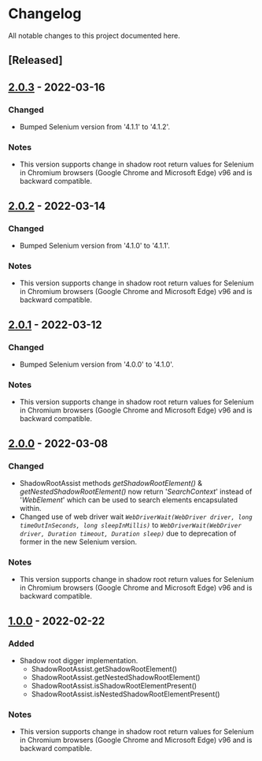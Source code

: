 # Changelog
All notable changes to this project documented here.

## [Released]

## [2.0.3](https://mvnrepository.com/artifact/io.github.abhinavminhas/ShadowRoot.Digger/2.0.3) - 2022-03-16
### Changed
- Bumped Selenium version from '4.1.1' to '4.1.2'.

### Notes
- This version supports change in shadow root return values for Selenium in Chromium browsers (Google Chrome and Microsoft Edge) v96 and is backward compatible.

## [2.0.2](https://mvnrepository.com/artifact/io.github.abhinavminhas/ShadowRoot.Digger/2.0.2) - 2022-03-14
### Changed
- Bumped Selenium version from '4.1.0' to '4.1.1'.

### Notes
- This version supports change in shadow root return values for Selenium in Chromium browsers (Google Chrome and Microsoft Edge) v96 and is backward compatible.

## [2.0.1](https://mvnrepository.com/artifact/io.github.abhinavminhas/ShadowRoot.Digger/2.0.1) - 2022-03-12
### Changed
- Bumped Selenium version from '4.0.0' to '4.1.0'.

### Notes
- This version supports change in shadow root return values for Selenium in Chromium browsers (Google Chrome and Microsoft Edge) v96 and is backward compatible.

## [2.0.0](https://mvnrepository.com/artifact/io.github.abhinavminhas/ShadowRoot.Digger/2.0.0) - 2022-03-08
### Changed
- ShadowRootAssist methods *getShadowRootElement()* & *getNestedShadowRootElement()* now return '*SearchContext*' instead of '*WebElement*' which can be used to search elements encapsulated within.
- Changed use of web driver wait *```WebDriverWait(WebDriver driver, long timeOutInSeconds, long sleepInMillis)```* to *```WebDriverWait(WebDriver driver, Duration timeout, Duration sleep)```* due to deprecation of former in the new Selenium version.

### Notes
- This version supports change in shadow root return values for Selenium in Chromium browsers (Google Chrome and Microsoft Edge) v96 and is backward compatible.

## [1.0.0](https://mvnrepository.com/artifact/io.github.abhinavminhas/ShadowRoot.Digger/1.0.0) - 2022-02-22
### Added
- Shadow root digger implementation.
  - ShadowRootAssist.getShadowRootElement()
  - ShadowRootAssist.getNestedShadowRootElement()
  - ShadowRootAssist.isShadowRootElementPresent()
  - ShadowRootAssist.isNestedShadowRootElementPresent()

### Notes
- This version supports change in shadow root return values for Selenium in Chromium browsers (Google Chrome and Microsoft Edge) v96 and is backward compatible.
